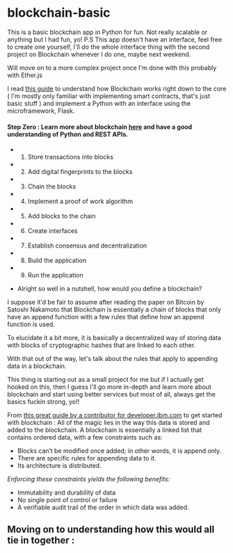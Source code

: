 # blockchain-basic
This is a basic blockchain app in Python for fun. Not really scalable or anything but I had fun, yo!
P.S This app doesn't have an interface, feel free to create one yourself, I'll do the whole interface thing with the second project on Blockchain whenever I do one, maybe next weekend.

Will move on to a more complex project once I'm done with this probably with Ether.js

I read [this guide](https://developer.ibm.com/technologies/blockchain/tutorials/develop-a-blockchain-application-from-scratch-in-python/) to understand how Blockchain works right down to the core ( I'm mostly only familiar with implementing smart contracts, that's just basic stuff ) and implement a Python with an interface using the microframework, Flask.

#### Step Zero : Learn more about blockchain [here](https://bitcoin.org/bitcoin.pdf) and have a good understanding of Python and REST APIs.

* 1.  Store transactions into blocks
* 2.  Add digital fingerprints to the blocks
* 3.  Chain the blocks
* 4.  Implement a proof of work algorithm
* 5.  Add blocks to the chain
* 6.  Create interfaces
* 7.  Establish consensus and decentralization
* 8.  Build the application
* 9.  Run the application

- Alright so well in a nutshell, how would you define a blockchain? 

I suppose it'd be fair to assume after reading the paper on Bitcoin by Satoshi Nakamoto that Blockchain is essentially a chain of blocks that only have an append function with a few rules that define how an append function is used.

To elucidate it a bit more, it is basically a decentralized way of storing data with blocks of cryptographic hashes that are linked to each other.

With that out of the way, let's talk about the rules that apply to appending data in a blockchain.
 
This thing is starting out as a small project for me but if I actually get hooked on this, then I guess I'll go more in-depth and learn more about blockchain and start using better services but most of all, always get the basics fuckin strong, yo!!

From [this great guide by a contributor for developer.ibm.com](https://developer.ibm.com/technologies/blockchain/tutorials/develop-a-blockchain-application-from-scratch-in-python/) to get started with blockchain :
All of the magic lies in the way this data is stored and added to the blockchain. A blockchain is essentially a linked list that contains ordered data, with a few constraints such as:

- Blocks can’t be modified once added; in other words, it is append only.
- There are specific rules for appending data to it.
- Its architecture is distributed.

 *Enforcing these constraints yields the following benefits:*

- Immutability and durability of data
- No single point of control or failure
- A verifiable audit trail of the order in which data was added. 

## Moving on to understanding how this would all tie in together :



